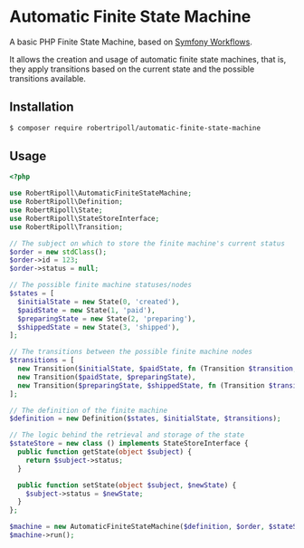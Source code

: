 # Automatic Finite State Machine

A basic PHP Finite State Machine, based on [Symfony Workflows](https://github.com/symfony/workflow).

It allows the creation and usage of automatic finite state machines, that is, they apply transitions based on the current
state and the possible transitions available.

## Installation

```bash
$ composer require robertripoll/automatic-finite-state-machine
```

## Usage

```php
<?php

use RobertRipoll\AutomaticFiniteStateMachine;
use RobertRipoll\Definition;
use RobertRipoll\State;
use RobertRipoll\StateStoreInterface;
use RobertRipoll\Transition;

// The subject on which to store the finite machine's current status
$order = new stdClass();
$order->id = 123;
$order->status = null;

// The possible finite machine statuses/nodes
$states = [
  $initialState = new State(0, 'created'),
  $paidState = new State(1, 'paid'),
  $preparingState = new State(2, 'preparing'),
  $shippedState = new State(3, 'shipped'),
];

// The transitions between the possible finite machine nodes
$transitions = [
  new Transition($initialState, $paidState, fn (Transition $transition, object $order) => $paymentService->isPaid($order->id)),
  new Transition($paidState, $preparingState),
  new Transition($preparingState, $shippedState, fn (Transition $transition, object $order) => $shipmentService->isShipped($order->id)),
];

// The definition of the finite machine
$definition = new Definition($states, $initialState, $transitions);

// The logic behind the retrieval and storage of the state
$stateStore = new class () implements StateStoreInterface {
  public function getState(object $subject) {
    return $subject->status;
  }

  public function setState(object $subject, $newState) {
    $subject->status = $newState;
  }
};

$machine = new AutomaticFiniteStateMachine($definition, $order, $stateStore, 'Automatic finite state machine');
$machine->run();
```